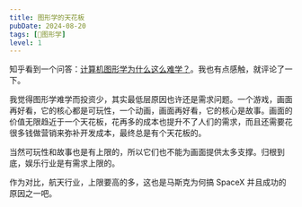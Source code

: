 ```yaml
---
title: 图形学的天花板
pubDate: 2024-08-20
tags: [🔮图形学]
level: 1
---
```


知乎看到一个问答：[计算机图形学为什么这么难学？]。我也有点感触，就评论了一下。

我觉得图形学难学而投资少，其实最低层原因也许还是需求问题。一个游戏，画面再好看，它的核心都是可玩性，一个动画，画面再好看，它的核心是故事。画面的价值无限趋近于一个天花板，花再多的成本也提升不了人们的需求，而且还需要花很多钱做营销来弥补开发成本，最终总是有个天花板的。

当然可玩性和故事也是有上限的，所以它们也不能为画面提供太多支撑。归根到底，娱乐行业是有需求上限的。

作为对比，航天行业，上限要高的多，这也是马斯克为何搞 SpaceX 并且成功的原因之一吧。

[计算机图形学为什么这么难学？]: https://www.zhihu.com/question/358109054/answer/3599814202
